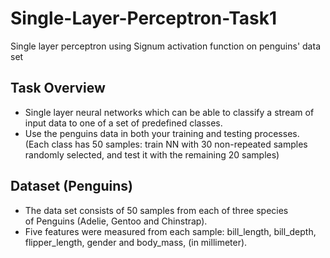 # Single-Layer-Perceptron-Task1
Single layer perceptron using Signum activation function on penguins' data set

## Task Overview
- Single layer neural networks which can be able to classify a stream of input data to one of a set of predefined classes.
- Use the penguins data in both your training and testing processes. (Each class has 50 samples: train NN with 30 non-repeated samples randomly selected, and test it with the remaining 20 samples)

## Dataset (Penguins)
- The data set consists of 50 samples from each of three species of Penguins (Adelie, Gentoo and Chinstrap).  
- Five features were measured from each sample: bill_length, bill_depth, flipper_length, gender and body_mass, (in millimeter).
